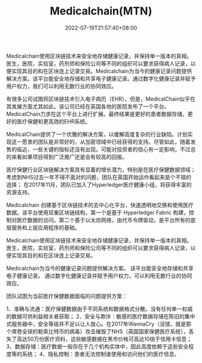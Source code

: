 ﻿---
weight: 
title: "Medicalchain(MTN)"
description: "Medicalchain使用区块链技术来安全地存储健康记录，并保持单一版本的真相"
date: 2022-07-19T21:57:40+08:00
lastmod: 2022-07-19T16:45:40+08:00
draft: false
authors: ["seven"]
featuredImage: "medicalchainmtn.webp"
link: "https://medicalchain.com/"
tags: ["数字代币","Medicalchain(MTN)"]
categories: ["navigation"]
navigation: ["数字代币"]
lightgallery: true
toc: true
pinned: false
recommend: false
recommend1: false
---
Medicalchain使用区块链技术来安全地存储健康记录，并保持单一版本的真相。医生，医院，实验室，药剂师和保险公司等不同的组织可以要求获得病人记录，以便实现其目的和在区块连上记录交易。Medicalchain为当今的健康记录问题提供解决方案。该平台能安全地存储和共享电子健康记录。通过数字化健康记录并赋予用户权力，我们可以利用无数行业的协同效应。

 有很多公司试图将区块链技术引入电子病历（EHR）。但是，MedicalChain似乎在其发展方面尤其如此。该公司已经在英国各地的医院发布了一个平台。MedicalChain力求在这个平台上进行扩展。最终结果是更好的患者数据存储，更好的医疗保健和更高效的EHR系统。

MedicalChain提供了一个优雅的解决方案，以缓解高度复杂的行业缺陷。计划实现这一愿景的团队是非常好的，从加密领域中已经获得的支持。尽管如此，随着发售的临近，一些关键的指标还没有出现。可能对投资者的信心有一定影响，不过总的来看如果项目得到广泛推广还是会有较高的回报。

医疗保健行业区块链解决方案具有显着的增长潜力，特别是在医疗保健数据领域；
考虑到NHS过去一年不得不面对的问题，团队在英国开始运作看起来是个不错的选择；
在2017年11月，团队已加入了Hyperledger医疗健康小组，将获得丰富的资源支持。

Medicalchain 创建基于区块链技术的去中心化平台，快速透明地交换和使用医疗数据。该平台使用双重区块链结构，第一个是基于 Hyperledger Fabric 构建，控制对医疗数据的访问。第二个基于以太坊网络，由代币令牌驱动，是平台所有的底层服务和上层应用程序的基础。

Medicalchain使用区块链技术来安全地存储健康记录，并保持单一版本的真相。 医生，医院，实验室，药剂师和保险公司等不同的组织可以要求获得病人记录，以便实现其目的和在区块连上记录交易。

Medicalchain为当今的健康记录问题提供解决方案。 该平台能安全地存储和共享电子健康记录。 通过数字化健康记录并赋予用户权力，可以利用无数行业的协同效应。

团队试图为当前医疗保健数据面临的问题提供方案：

1、准确与流通：医疗保健数据由于不同系统和数据格式分散。没有任何单一权威的数据可供利益相关者获取；
2、安全与欺诈：敏感的医疗数据存储在陈旧的集中式服务器中，安全等级并不足以让人放心。在2017年WannaCry（没错，就是那个席卷全球的勒索比特币的病毒）攻击摧毁了NHS（英国国家保健医疗系统），丢失了高达50万份医疗资料，这些敏感数据在黑市价格可高达10倍于信用卡信息；
3、数据存储：医疗数据一般存在于几个机构实体中，因此高度依赖于这些安全程度等的系统；
4、隐私控制：患者无法控制谁使用和访问他们的医疗信息。